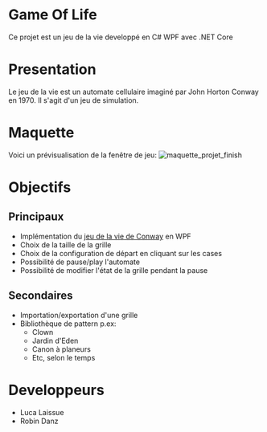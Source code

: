 # Game Of Life 
Ce projet est un jeu de la vie developpé en C# WPF avec .NET Core

# Presentation 
Le jeu de la vie est un automate cellulaire imaginé par John Horton Conway en 1970. Il s'agit d'un jeu de simulation.

# Maquette
Voici un prévisualisation de la fenêtre de jeu:
![maquette_projet_finish](https://user-images.githubusercontent.com/43986199/100355723-8c74fb80-2ff2-11eb-9b54-b64688904b97.PNG)

# Objectifs
## Principaux
- Implémentation du [jeu de la vie de Conway](https://fr.wikipedia.org/wiki/Jeu_de_la_vie) en WPF 
- Choix de la taille de la grille
- Choix de la configuration de départ en cliquant sur les cases
- Possibilité de pause/play l'automate
- Possibilité de modifier l'état de la grille pendant la pause

## Secondaires
- Importation/exportation d'une grille 
- Bibliothèque de pattern p.ex:
    - Clown
    - Jardin d'Eden
    - Canon à planeurs
    - Etc, selon le temps

# Developpeurs
* Luca Laissue
* Robin Danz
